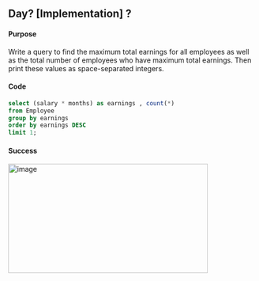 ## Day? [Implementation] ?

#### Purpose
Write a query to find the maximum total earnings for all employees as well as the total number of employees who have maximum total earnings. Then print these values as  space-separated integers.
> 

#### Code
```sql
select (salary * months) as earnings , count(*)
from Employee
group by earnings
order by earnings DESC
limit 1;


```

#### Success
<img width="404" height="221" alt="image" src="https://github.com/user-attachments/assets/ba04f542-17a3-4a5b-9164-ca396c43b1d2" />


